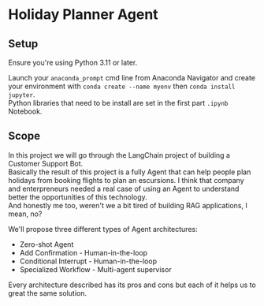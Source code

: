 # Holiday Planner Agent

## Setup

Ensure you're using Python 3.11 or later.

Launch your `anaconda_prompt` cmd line from Anaconda Navigator and create your environment with `conda create --name myenv` then `conda install jupyter`.<br>
Python libraries that need to be install are set in the first part `.ipynb` Notebook.

## Scope
In this project we will go through the LangChain project of building a Customer Support Bot.<br> 
Basically the result of this project is a fully Agent that can help people plan holidays from booking flights to plan an escursions.
I think that company and enterpreneurs needed a real case of using an Agent to understand better the opportunities of this technology.<br>
And honestly me too, weren't we a bit tired of building RAG applications, I mean, no?<br>

We'll propose three different types of Agent architectures:
* Zero-shot Agent
* Add Confirmation - Human-in-the-loop
* Conditional Interrupt - Human-in-the-loop
* Specialized Workflow - Multi-agent supervisor<br>


Every architecture described has its pros and cons but each of it helps us to great the same solution.

